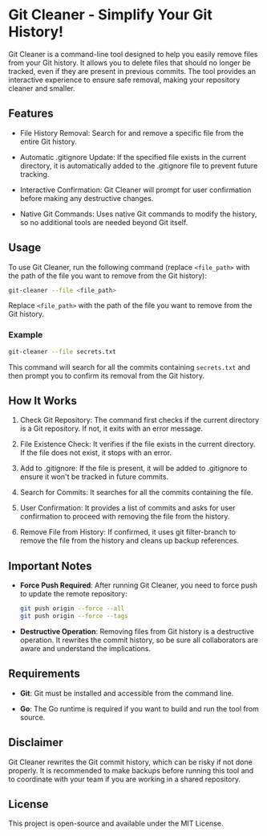 # Git Cleaner - Simplify Your Git History!

Git Cleaner is a command-line tool designed to help you easily remove files from your Git history. It allows you to delete files that should no longer be tracked, even if they are present in previous commits. The tool provides an interactive experience to ensure safe removal, making your repository cleaner and smaller.

## Features

- File History Removal: Search for and remove a specific file from the entire Git history.

- Automatic .gitignore Update: If the specified file exists in the current directory, it is automatically added to the .gitignore file to prevent future tracking.

- Interactive Confirmation: Git Cleaner will prompt for user confirmation before making any destructive changes.

- Native Git Commands: Uses native Git commands to modify the history, so no additional tools are needed beyond Git itself.

## Usage

To use Git Cleaner, run the following command (replace `<file_path>` with the path of the file you want to remove from the Git history):

```bash
git-cleaner --file <file_path>
```

Replace `<file_path>` with the path of the file you want to remove from the Git history.

### Example

```bash
git-cleaner --file secrets.txt
```

This command will search for all the commits containing `secrets.txt` and then prompt you to confirm its removal from the Git history.

## How It Works

1. Check Git Repository: The command first checks if the current directory is a Git repository. If not, it exits with an error message.

2. File Existence Check: It verifies if the file exists in the current directory. If the file does not exist, it stops with an error.

3. Add to .gitignore: If the file is present, it will be added to .gitignore to ensure it won't be tracked in future commits.

4. Search for Commits: It searches for all the commits containing the file.

5. User Confirmation: It provides a list of commits and asks for user confirmation to proceed with removing the file from the history.

6. Remove File from History: If confirmed, it uses git filter-branch to remove the file from the history and cleans up backup references.

## Important Notes

- **Force Push Required**: After running Git Cleaner, you need to force push to update the remote repository:
  
    ```bash
    git push origin --force --all
    git push origin --force --tags
    ```

- **Destructive Operation**: Removing files from Git history is a destructive operation. It rewrites the commit history, so be sure all collaborators are aware and understand the implications.

## Requirements

- **Git**: Git must be installed and accessible from the command line.

- **Go**: The Go runtime is required if you want to build and run the tool from source.

## Disclaimer

Git Cleaner rewrites the Git commit history, which can be risky if not done properly. It is recommended to make backups before running this tool and to coordinate with your team if you are working in a shared repository.

## License

This project is open-source and available under the MIT License.